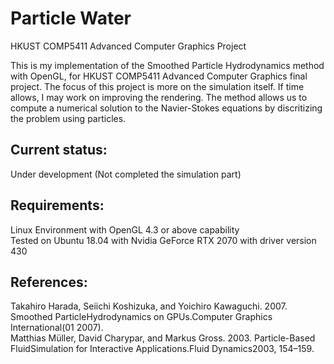 # Particle Water
HKUST COMP5411 Advanced Computer Graphics Project

This is my implementation of the Smoothed Particle Hydrodynamics method with OpenGL, for HKUST COMP5411 Advanced Computer Graphics final project. The focus of this project is more on the simulation itself. If time allows, I may work on improving the rendering. The method allows us to compute a numerical solution to the Navier-Stokes equations by discritizing the problem using particles.

## Current status:
Under development (Not completed the simulation part)

## Requirements:
Linux Environment with OpenGL 4.3 or above capability  
Tested on Ubuntu 18.04 with Nvidia GeForce RTX 2070 with driver version 430

## References:
Takahiro Harada, Seiichi Koshizuka, and Yoichiro Kawaguchi. 2007. Smoothed ParticleHydrodynamics on GPUs.Computer Graphics International(01 2007).  
Matthias Müller, David Charypar, and Markus Gross. 2003.   Particle-Based FluidSimulation for Interactive Applications.Fluid Dynamics2003, 154–159.  
